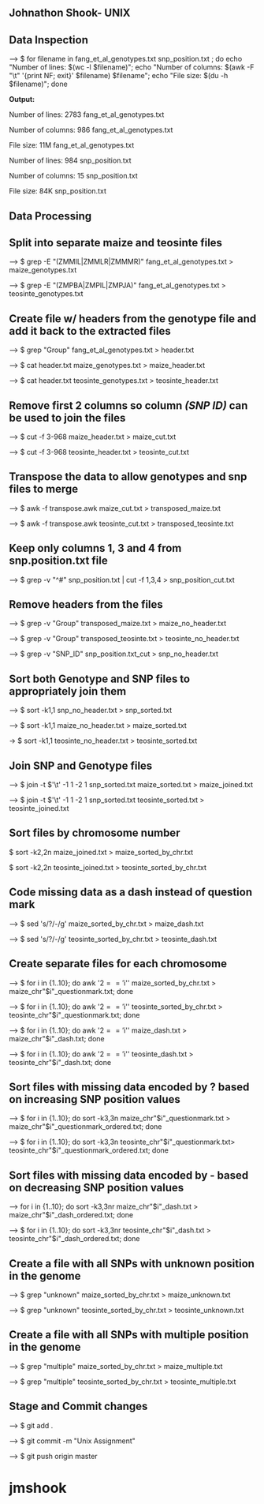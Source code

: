 ## Johnathon Shook- UNIX

## Data Inspection
--> $ for filename in fang_et_al_genotypes.txt snp_position.txt ; do echo "Number of lines: $(wc -l $filename)"; echo  "Number of columns: $(awk -F "\t" '{print NF; exit}' $filename) $filename"; echo "File size: $(du -h $filename)"; done

**Output:**

Number of lines: 2783 fang_et_al_genotypes.txt

Number of columns: 986 fang_et_al_genotypes.txt

File size: 11M       fang_et_al_genotypes.txt

Number of lines: 984 snp_position.txt

Number of columns: 15 snp_position.txt

File size: 84K       snp_position.txt

## Data Processing
## Split into separate maize and teosinte files

--> $ grep -E "(ZMMIL|ZMMLR|ZMMMR)" fang_et_al_genotypes.txt > maize_genotypes.txt


--> $ grep -E "(ZMPBA|ZMPIL|ZMPJA)" fang_et_al_genotypes.txt > teosinte_genotypes.txt

## Create file w/ headers from the genotype file and add it back to the extracted files

--> $ grep "Group" fang_et_al_genotypes.txt > header.txt

--> $ cat header.txt maize_genotypes.txt > maize_header.txt 

--> $ cat header.txt teosinte_genotypes.txt > teosinte_header.txt

## Remove first 2 columns so column *(SNP ID)* can be used to join the files

--> $ cut -f 3-968 maize_header.txt > maize_cut.txt 

--> $ cut -f 3-968 teosinte_header.txt > teosinte_cut.txt

## Transpose the data to allow genotypes and snp files to merge

--> $ awk -f transpose.awk maize_cut.txt > transposed_maize.txt

--> $ awk -f transpose.awk teosinte_cut.txt > transposed_teosinte.txt

## Keep only columns 1, 3 and 4 from snp.position.txt file

--> $ grep -v "^#" snp_position.txt | cut -f 1,3,4 > snp_position_cut.txt

## Remove headers from the files

--> $ grep -v "Group" transposed_maize.txt > maize_no_header.txt

--> $ grep -v "Group" transposed_teosinte.txt > teosinte_no_header.txt 

--> $ grep -v "SNP_ID" snp_position.txt_cut > snp_no_header.txt

## Sort both Genotype and SNP files to appropriately join them 

--> $ sort -k1,1 snp_no_header.txt > snp_sorted.txt 

--> $ sort -k1,1 maize_no_header.txt > maize_sorted.txt

-> $ sort -k1,1 teosinte_no_header.txt > teosinte_sorted.txt

## Join SNP and Genotype files

--> $ join -t $'\t' -1 1 -2 1 snp_sorted.txt maize_sorted.txt > maize_joined.txt

--> $ join -t $'\t' -1 1 -2 1 snp_sorted.txt teosinte_sorted.txt > teosinte_joined.txt

## Sort files by chromosome number

$ sort -k2,2n maize_joined.txt > maize_sorted_by_chr.txt 

$ sort -k2,2n teosinte_joined.txt > teosinte_sorted_by_chr.txt

## Code missing data as a dash instead of question mark

--> $ sed 's/?/-/g' maize_sorted_by_chr.txt > maize_dash.txt

--> $ sed 's/?/-/g' teosinte_sorted_by_chr.txt > teosinte_dash.txt

## Create separate files for each chromosome

--> $ for i in {1..10}; do awk '$2=='$i'' maize_sorted_by_chr.txt > maize_chr"$i"_questionmark.txt; done

--> $ for i in {1..10}; do awk '$2=='$i'' teosinte_sorted_by_chr.txt > teosinte_chr"$i"_questionmark.txt; done

--> $ for i in {1..10}; do awk '$2=='$i'' maize_dash.txt > maize_chr"$i"_dash.txt; done

--> $ for i in {1..10}; do awk '$2=='$i'' teosinte_dash.txt > teosinte_chr"$i"_dash.txt; done

## Sort files with missing data encoded by ? based on increasing SNP position values

--> $ for i in {1..10}; do sort -k3,3n maize_chr"$i"_questionmark.txt > maize_chr"$i"_questionmark_ordered.txt; done

--> $ for i in {1..10}; do sort -k3,3n teosinte_chr"$i"_questionmark.txt> teosinte_chr"$i"_questionmark_ordered.txt; done

## Sort files with missing data encoded by - based on decreasing SNP position values

--> for i in {1..10}; do sort -k3,3nr maize_chr"$i"_dash.txt > maize_chr"$i"_dash_ordered.txt; done

--> $ for i in {1..10}; do sort -k3,3nr teosinte_chr"$i"_dash.txt > teosinte_chr"$i"_dash_ordered.txt; done

## Create a file with all SNPs with unknown position in the genome

--> $ grep "unknown" maize_sorted_by_chr.txt > maize_unknown.txt

--> $ grep "unknown" teosinte_sorted_by_chr.txt > teosinte_unknown.txt

## Create a file with all SNPs with multiple position in the genome

--> $ grep "multiple" maize_sorted_by_chr.txt > maize_multiple.txt

--> $ grep "multiple" teosinte_sorted_by_chr.txt > teosinte_multiple.txt

## Stage and Commit changes

--> $ git add . 

--> $ git commit -m "Unix Assignment" 

--> $ git push origin master


# jmshook
